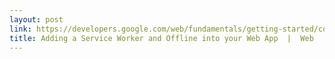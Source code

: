 ```yaml
---
layout: post
link: https://developers.google.com/web/fundamentals/getting-started/codelabs/offline/
title: Adding a Service Worker and Offline into your Web App  |  Web  |  Google Developers
---
```

